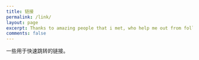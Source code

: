 ```yaml
---
title: 链接
permalink: /link/
layout: page
excerpt: Thanks to amazing people that i met, who help me out from follishness, connecting me with another good person, giving some advice when i'm at a bad things, pulling me from ordinary to be great.
comments: false
---
```


一些用于快速跳转的链接。
